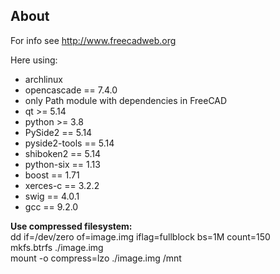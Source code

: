 About
-------
For info see http://www.freecadweb.org

Here using:
- archlinux
- opencascade == 7.4.0
- only Path module with dependencies in FreeCAD
- qt          >= 5.14
- python      >= 3.8
- PySide2     == 5.14
- pyside2-tools == 5.14
- shiboken2   == 5.14
- python-six  == 1.13
- boost       == 1.71
- xerces-c    == 3.2.2
- swig        == 4.0.1
- gcc         == 9.2.0


**Use compressed filesystem:**  
dd if=/dev/zero of=image.img iflag=fullblock bs=1M count=150  
mkfs.btrfs ./image.img  
mount -o compress=lzo ./image.img /mnt  
